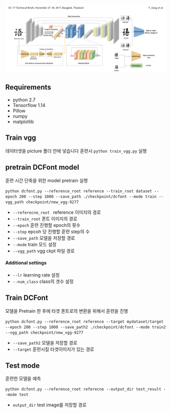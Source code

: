 

![Alt Text](model.bmp)
## Requirements 
- python 2.7
- Tensorflow 1.14
- Pillow
- numpy
- matplotlib

## Train vgg
데이터셋을 picture 폴더 안에 넣습니다
훈련시 `python train_vgg.py` 실행


## pretrain DCFont model
훈련 시간 단축을 위한 model pretrain 실행

`python dcfont.py --reference_root reference --train_root dataset --epoch 200 --step 1000 --save_path ./checkpoint/dcfont --mode train --vgg_path checkpoint/new_vgg-9277`
- `--referecne_root ` reference 이미지의 경로
- `--train_root` 폰트 이미지의 경로
- `--epoch` 훈련 진행할 epoch의 횟수 
- `--step` epcoh 당 진행할 훈련 step의 수
- `--save_path` 모델을 저장할 경로
- `--mode` train 모드 설정
- `--vgg_path` vgg ckpt 파일 경로

#### Additional settings 
- `--lr` learning rate 설정
- `--num_class` class의 갯수 설정

## Train DCFont 
모델을 Pretrain 한 후에 타겟 폰트로의 변환을 위해서 훈련을 진행

`python dcfont.py --reference_root reference --target mydataset/target --epoch 200 --step 1000 --save_path2 ./checkpoint/dcfont --mode train2 --vgg_path checkpoint/new_vgg-9277`

- `--save_path2` 모델을 저장할 경로
- `--target` 훈련시킬 타겟이미지가 있는 경로

## Test mode
훈련한 모델을 예측

`python dcfont.py --reference_root referecne --output_dir test_result --mode test `

- `output_dir` test image를 저장할 경로



